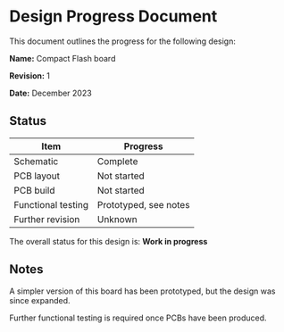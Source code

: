# Design Progress Document
This document outlines the progress for the following design:

**Name:** Compact Flash board

**Revision:** 1

**Date:** December 2023

## Status
| Item | Progress |
|--|--|
| Schematic | Complete |
| PCB layout | Not started |
| PCB build | Not started |
| Functional testing | Prototyped, see notes |
| Further revision | Unknown |

The overall status for this design is: **Work in progress**

## Notes
A simpler version of this board has been prototyped, but the design was since expanded.

Further functional testing is required once PCBs have been produced.

